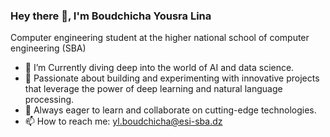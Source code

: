 ### Hey there 👋, I'm Boudchicha Yousra Lina 
Computer engineering student at the higher national school of computer engineering (SBA)

- 🔭 I’m  Currently diving deep into the world of AI and data science.
- 🌱 Passionate about building and experimenting with innovative projects that leverage the power of deep learning and natural language processing.
- 🚀 Always eager to learn and collaborate on cutting-edge technologies.
- 📫 How to reach me: yl.boudchicha@esi-sba.dz

